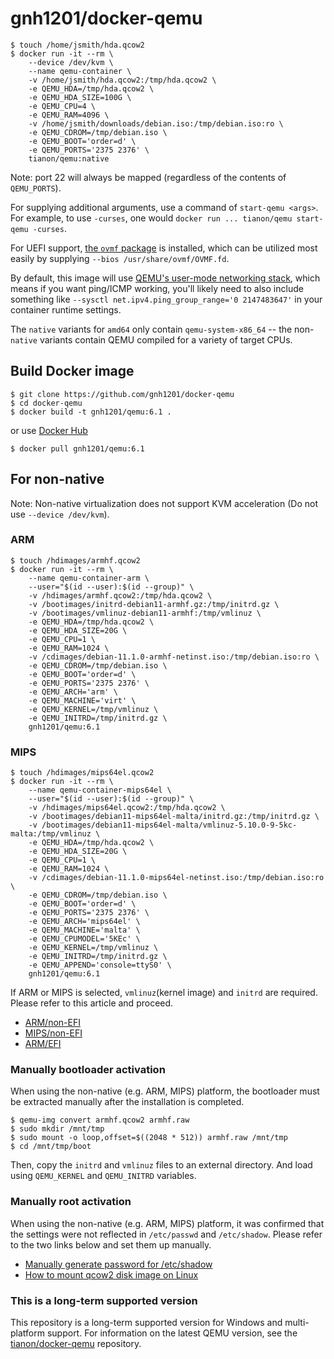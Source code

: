 # gnh1201/docker-qemu

```console
$ touch /home/jsmith/hda.qcow2
$ docker run -it --rm \
	--device /dev/kvm \
	--name qemu-container \
	-v /home/jsmith/hda.qcow2:/tmp/hda.qcow2 \
	-e QEMU_HDA=/tmp/hda.qcow2 \
	-e QEMU_HDA_SIZE=100G \
	-e QEMU_CPU=4 \
	-e QEMU_RAM=4096 \
	-v /home/jsmith/downloads/debian.iso:/tmp/debian.iso:ro \
	-e QEMU_CDROM=/tmp/debian.iso \
	-e QEMU_BOOT='order=d' \
	-e QEMU_PORTS='2375 2376' \
	tianon/qemu:native
```

Note: port 22 will always be mapped (regardless of the contents of `QEMU_PORTS`).

For supplying additional arguments, use a command of `start-qemu <args>`. For example, to use `-curses`, one would `docker run ... tianon/qemu start-qemu -curses`.

For UEFI support, [the `ovmf` package](https://packages.debian.org/sid/ovmf) is installed, which can be utilized most easily by supplying `--bios /usr/share/ovmf/OVMF.fd`.

By default, this image will use [QEMU's user-mode networking stack](https://wiki.qemu.org/Documentation/Networking#User_Networking_.28SLIRP.29), which means if you want ping/ICMP working, you'll likely need to also include something like `--sysctl net.ipv4.ping_group_range='0 2147483647'` in your container runtime settings.

The `native` variants for `amd64` only contain `qemu-system-x86_64` -- the non-`native` variants contain QEMU compiled for a variety of target CPUs.

## Build Docker image

```console
$ git clone https://github.com/gnh1201/docker-qemu
$ cd docker-qemu
$ docker build -t gnh1201/qemu:6.1 .
```

or use [Docker Hub](https://hub.docker.com/repository/docker/gnh1201/qemu)

```console
$ docker pull gnh1201/qemu:6.1
```

## For non-native

Note: Non-native virtualization does not support KVM acceleration (Do not use `--device /dev/kvm`).

### ARM
```console
$ touch /hdimages/armhf.qcow2
$ docker run -it --rm \
    --name qemu-container-arm \
    --user="$(id --user):$(id --group)" \
    -v /hdimages/armhf.qcow2:/tmp/hda.qcow2 \
    -v /bootimages/initrd-debian11-armhf.gz:/tmp/initrd.gz \
    -v /bootimages/vmlinuz-debian11-armhf:/tmp/vmlinuz \
    -e QEMU_HDA=/tmp/hda.qcow2 \
    -e QEMU_HDA_SIZE=20G \
    -e QEMU_CPU=1 \
    -e QEMU_RAM=1024 \
    -v /cdimages/debian-11.1.0-armhf-netinst.iso:/tmp/debian.iso:ro \
    -e QEMU_CDROM=/tmp/debian.iso \
    -e QEMU_BOOT='order=d' \
    -e QEMU_PORTS='2375 2376' \
    -e QEMU_ARCH='arm' \
    -e QEMU_MACHINE='virt' \
    -e QEMU_KERNEL=/tmp/vmlinuz \
    -e QEMU_INITRD=/tmp/initrd.gz \
    gnh1201/qemu:6.1
```

### MIPS
```console
$ touch /hdimages/mips64el.qcow2
$ docker run -it --rm \
    --name qemu-container-mips64el \
    --user="$(id --user):$(id --group)" \
    -v /hdimages/mips64el.qcow2:/tmp/hda.qcow2 \
    -v /bootimages/debian11-mips64el-malta/initrd.gz:/tmp/initrd.gz \
    -v /bootimages/debian11-mips64el-malta/vmlinuz-5.10.0-9-5kc-malta:/tmp/vmlinuz \
    -e QEMU_HDA=/tmp/hda.qcow2 \
    -e QEMU_HDA_SIZE=20G \
    -e QEMU_CPU=1 \
    -e QEMU_RAM=1024 \
    -v /cdimages/debian-11.1.0-mips64el-netinst.iso:/tmp/debian.iso:ro \
    -e QEMU_CDROM=/tmp/debian.iso \
    -e QEMU_BOOT='order=d' \
    -e QEMU_PORTS='2375 2376' \
    -e QEMU_ARCH='mips64el' \
    -e QEMU_MACHINE='malta' \
    -e QEMU_CPUMODEL='5KEc' \
    -e QEMU_KERNEL=/tmp/vmlinuz \
    -e QEMU_INITRD=/tmp/initrd.gz \
    -e QEMU_APPEND='console=ttyS0' \
    gnh1201/qemu:6.1
```

If ARM or MIPS is selected, `vmlinuz`(kernel image) and `initrd` are required. Please refer to this article and proceed.

   * [ARM/non-EFI](https://gist.github.com/KunoiSayami/934c7690dcf357f42537562dbdf90b56)
   * [MIPS/non-EFI](https://gist.github.com/bradfa/46ceff759a0cf9f392cc069c4f0f095a)
   * [ARM/EFI](https://gist.github.com/ag88/163a7c389af0c6dcef5a32a3394e8bac)

### Manually bootloader activation

When using the non-native (e.g. ARM, MIPS) platform, the bootloader must be extracted manually after the installation is completed.

```console
$ qemu-img convert armhf.qcow2 armhf.raw
$ sudo mkdir /mnt/tmp
$ sudo mount -o loop,offset=$((2048 * 512)) armhf.raw /mnt/tmp
$ cd /mnt/tmp/boot
```

Then, copy the `initrd` and `vmlinuz` files to an external directory. And load using `QEMU_KERNEL` and `QEMU_INITRD` variables.

### Manually root activation

When using the non-native (e.g. ARM, MIPS) platform, it was confirmed that the settings were not reflected in `/etc/passwd` and `/etc/shadow`. Please refer to the two links below and set them up manually.

  * [Manually generate password for /etc/shadow](https://unix.stackexchange.com/questions/81240/manually-generate-password-for-etc-shadow)
  * [How to mount qcow2 disk image on Linux](https://www.xmodulo.com/mount-qcow2-disk-image-linux.html)

### This is a long-term supported version
This repository is a long-term supported version for Windows and multi-platform support. For information on the latest QEMU version, see the [tianon/docker-qemu](https://github.com/tianon/docker-qemu) repository.
